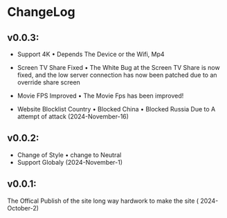 # ChangeLog 

## v0.0.3:
- Support 4K
• Depends The Device or the Wifi, Mp4

- Screen TV Share Fixed
• The White Bug at the Screen TV Share is now fixed, and the low server connection has now been patched due to an override share screen

- Movie FPS Improved
• The Movie Fps has been improved!

- Website Blocklist Country
• Blocked China
• Blocked Russia
Due to A attempt of attack
(2024-November-16)

## v0.0.2:
- Change of Style
• change to Neutral
- Support Globaly
(2024-November-1)

## v0.0.1:
The Offical Publish of the site
long way hardwork to make the site
( 2024-October-2)
